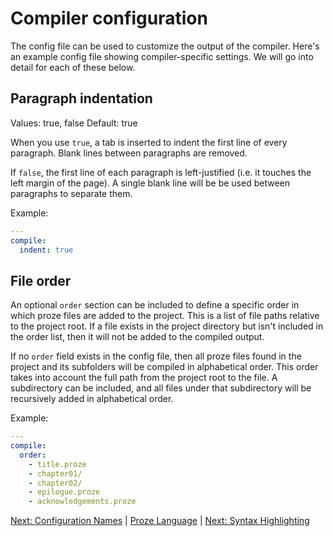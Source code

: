 # Compiler configuration

The config file can be used to customize the output of the compiler. Here's an example config file showing compiler-specific settings. We will go into detail for each of these below.

## Paragraph indentation

Values: true, false
Default: true

When you use `true`, a tab is inserted to indent the first line of every paragraph. Blank lines between paragraphs are removed.

If `false`, the first line of each paragraph is left-justified (i.e. it touches the left margin of the page). A single blank line will be be used between paragraphs to separate them.

Example:

```yaml
---
compile:
  indent: true
```

## File order

An optional `order` section can be included to define a specific order in which proze files are added to the project. This is a list of file paths relative to the project root. If a file exists in the project directory but isn't included in the order list, then it will not be added to the compiled output.

If no `order` field exists in the config file, then all proze files found in the project and its subfolders will be compiled in alphabetical order. This order takes into account the full path from the project root to the file. A subdirectory can be included, and all files under that subdirectory will be recursively added in alphabetical order.

Example:

```yaml
---
compile:
  order:
    - title.proze
    - chapter01/
    - chapter02/
    - epilogue.proze
    - acknowledgements.proze
```


[Next: Configuration Names](./config-names.md) | [Proze Language](./proze-language.md) | [Next: Syntax Highlighting](./syntax-highlighting.md)
